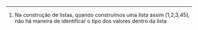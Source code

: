 ***
1. Na construção de listas, quando construímos uma lista assim [1,2,3,45], não há maneira de identificar o tipo dos valores dentro da lista
